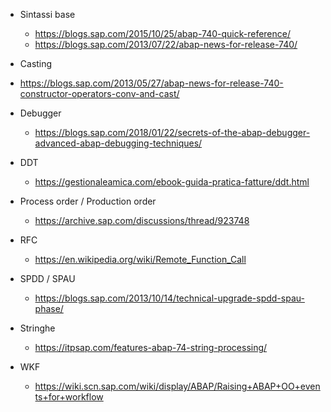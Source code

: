- Sintassi base
  - https://blogs.sap.com/2015/10/25/abap-740-quick-reference/ 
  - https://blogs.sap.com/2013/07/22/abap-news-for-release-740/
  
 - Casting 
  - https://blogs.sap.com/2013/05/27/abap-news-for-release-740-constructor-operators-conv-and-cast/

- Debugger 
  - https://blogs.sap.com/2018/01/22/secrets-of-the-abap-debugger-advanced-abap-debugging-techniques/

- DDT
  - https://gestionaleamica.com/ebook-guida-pratica-fatture/ddt.html
  
- Process order / Production order
  - https://archive.sap.com/discussions/thread/923748
  
- RFC
  - https://en.wikipedia.org/wiki/Remote_Function_Call
  
- SPDD / SPAU
  - https://blogs.sap.com/2013/10/14/technical-upgrade-spdd-spau-phase/
  
- Stringhe 
  - https://itpsap.com/features-abap-74-string-processing/
  
- WKF 
  - https://wiki.scn.sap.com/wiki/display/ABAP/Raising+ABAP+OO+events+for+workflow

